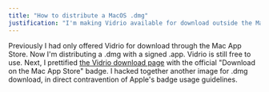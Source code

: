 ```yaml
---
title: "How to distribute a MacOS .dmg"
justification: "I'm making Vidrio available for download outside the Mac App Store"
---
```


Previously I had only offered Vidrio for download through the Mac App Store. Now I'm distributing a .dmg with a signed .app. Vidrio is still free to use. Next, I prettified [the Vidrio download page](https://vidr.io/download) with the official "Download on the Mac App Store" badge. I hacked together another image for .dmg download, in direct contravention of Apple's badge usage guidelines.
